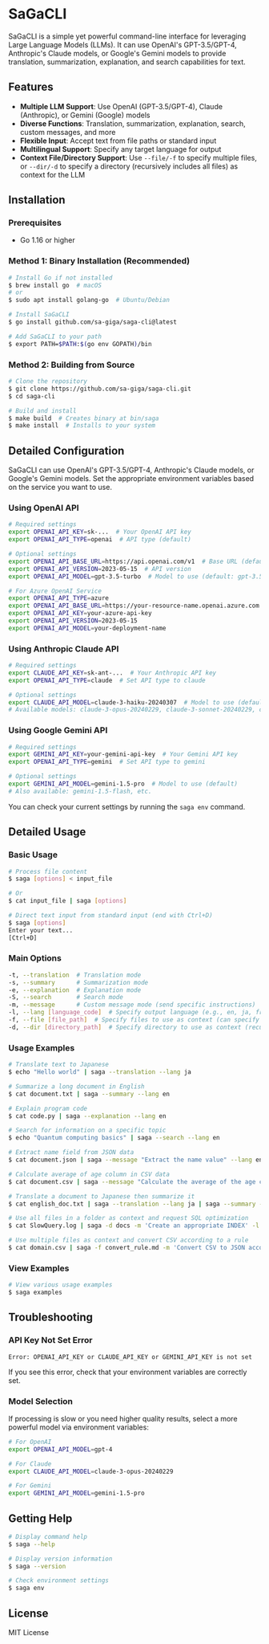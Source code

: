 # SaGaCLI

SaGaCLI is a simple yet powerful command-line interface for leveraging Large Language Models (LLMs). It can use OpenAI's GPT-3.5/GPT-4, Anthropic's Claude models, or Google's Gemini models to provide translation, summarization, explanation, and search capabilities for text.

## Features

- **Multiple LLM Support**: Use OpenAI (GPT-3.5/GPT-4), Claude (Anthropic), or Gemini (Google) models
- **Diverse Functions**: Translation, summarization, explanation, search, custom messages, and more
- **Flexible Input**: Accept text from file paths or standard input
- **Multilingual Support**: Specify any target language for output
- **Context File/Directory Support**: Use `--file/-f` to specify multiple files, or `--dir/-d` to specify a directory (recursively includes all files) as context for the LLM

## Installation

### Prerequisites

- Go 1.16 or higher

### Method 1: Binary Installation (Recommended)

```bash
# Install Go if not installed
$ brew install go  # macOS
# or
$ sudo apt install golang-go  # Ubuntu/Debian

# Install SaGaCLI
$ go install github.com/sa-giga/saga-cli@latest

# Add SaGaCLI to your path
$ export PATH=$PATH:$(go env GOPATH)/bin
```

### Method 2: Building from Source

```bash
# Clone the repository
$ git clone https://github.com/sa-giga/saga-cli.git
$ cd saga-cli

# Build and install
$ make build  # Creates binary at bin/saga
$ make install  # Installs to your system
```

## Detailed Configuration

SaGaCLI can use OpenAI's GPT-3.5/GPT-4, Anthropic's Claude models, or Google's Gemini models. Set the appropriate environment variables based on the service you want to use.

### Using OpenAI API

```bash
# Required settings
export OPENAI_API_KEY=sk-...  # Your OpenAI API key
export OPENAI_API_TYPE=openai  # API type (default)

# Optional settings
export OPENAI_API_BASE_URL=https://api.openai.com/v1  # Base URL (default)
export OPENAI_API_VERSION=2023-05-15  # API version
export OPENAI_API_MODEL=gpt-3.5-turbo  # Model to use (default: gpt-3.5-turbo)

# For Azure OpenAI Service
export OPENAI_API_TYPE=azure
export OPENAI_API_BASE_URL=https://your-resource-name.openai.azure.com
export OPENAI_API_KEY=your-azure-api-key
export OPENAI_API_VERSION=2023-05-15
export OPENAI_API_MODEL=your-deployment-name
```

### Using Anthropic Claude API

```bash
# Required settings
export CLAUDE_API_KEY=sk-ant-...  # Your Anthropic API key
export OPENAI_API_TYPE=claude  # Set API type to claude

# Optional settings
export CLAUDE_API_MODEL=claude-3-haiku-20240307  # Model to use (default)
# Available models: claude-3-opus-20240229, claude-3-sonnet-20240229, claude-3-haiku-20240307, etc.
```

### Using Google Gemini API

```bash
# Required settings
export GEMINI_API_KEY=your-gemini-api-key  # Your Gemini API key
export OPENAI_API_TYPE=gemini  # Set API type to gemini

# Optional settings
export GEMINI_API_MODEL=gemini-1.5-pro  # Model to use (default)
# Also available: gemini-1.5-flash, etc.
```

You can check your current settings by running the `saga env` command.

## Detailed Usage

### Basic Usage

```bash
# Process file content
$ saga [options] < input_file

# Or
$ cat input_file | saga [options]

# Direct text input from standard input (end with Ctrl+D)
$ saga [options]
Enter your text...
[Ctrl+D]
```

### Main Options

```bash
-t, --translation  # Translation mode
-s, --summary      # Summarization mode
-e, --explanation  # Explanation mode
-S, --search       # Search mode
-m, --message      # Custom message mode (send specific instructions)
-l, --lang [language_code]  # Specify output language (e.g., en, ja, fr, zh, etc.)
-f, --file [file_path]  # Specify files to use as context (can specify multiple)
-d, --dir [directory_path]  # Specify directory to use as context (recursively includes all files)
```

### Usage Examples

```bash
# Translate text to Japanese
$ echo "Hello world" | saga --translation --lang ja

# Summarize a long document in English
$ cat document.txt | saga --summary --lang en

# Explain program code
$ cat code.py | saga --explanation --lang en

# Search for information on a specific topic
$ echo "Quantum computing basics" | saga --search --lang en

# Extract name field from JSON data
$ cat document.json | saga --message "Extract the name value" --lang en

# Calculate average of age column in CSV data
$ cat document.csv | saga --message "Calculate the average of the age column" --lang en

# Translate a document to Japanese then summarize it
$ cat english_doc.txt | saga --translation --lang ja | saga --summary --lang ja

# Use all files in a folder as context and request SQL optimization
$ cat SlowQuery.log | saga -d docs -m 'Create an appropriate INDEX' -l sql

# Use multiple files as context and convert CSV according to a rule
$ cat domain.csv | saga -f convert_rule.md -m 'Convert CSV to JSON according to the specified rule'
```

### View Examples

```bash
# View various usage examples
$ saga examples
```

## Troubleshooting

### API Key Not Set Error

```
Error: OPENAI_API_KEY or CLAUDE_API_KEY or GEMINI_API_KEY is not set
```

If you see this error, check that your environment variables are correctly set.

### Model Selection

If processing is slow or you need higher quality results, select a more powerful model via environment variables:

```bash
# For OpenAI
export OPENAI_API_MODEL=gpt-4

# For Claude
export CLAUDE_API_MODEL=claude-3-opus-20240229

# For Gemini
export GEMINI_API_MODEL=gemini-1.5-pro
```

## Getting Help

```bash
# Display command help
$ saga --help

# Display version information
$ saga --version

# Check environment settings
$ saga env
```

## License

MIT License
